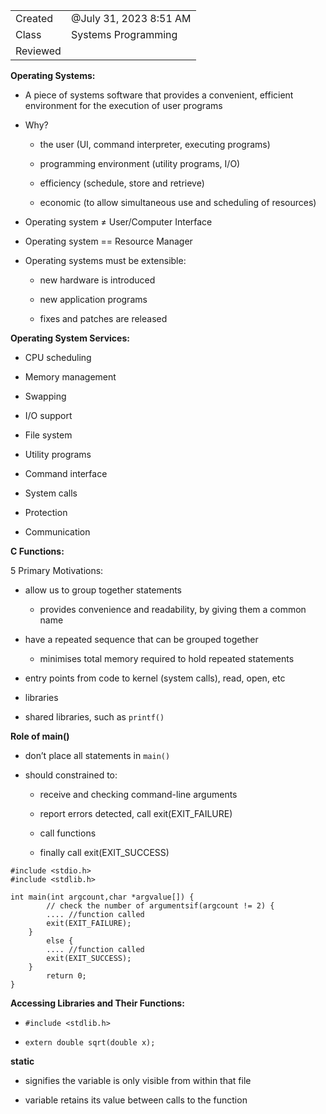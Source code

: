 

|   |   |
|---|---|
|Created|@July 31, 2023 8:51 AM|
|Class|Systems Programming|
|Reviewed||

************************************Operating Systems:************************************

- A piece of systems software that provides a convenient, efficient environment for the execution of user programs

- Why?
    
    - the user (UI, command interpreter, executing programs)
    
    - programming environment (utility programs, I/O)
    
    - efficiency (schedule, store and retrieve)
    
    - economic (to allow simultaneous use and scheduling of resources)

- Operating system ≠ User/Computer Interface

- Operating system == Resource Manager

- Operating systems must be extensible:
    
    - new hardware is introduced
    
    - new application programs
    
    - fixes and patches are released

****************************************Operating System Services:****************************************

- CPU scheduling

- Memory management

- Swapping

- I/O support

- File system

- Utility programs

- Command interface

- System calls

- Protection

- Communication

************************C Functions:************************

5 Primary Motivations:

- allow us to group together statements
    - provides convenience and readability, by giving them a common name

- have a repeated sequence that can be grouped together
    - minimises total memory required to hold repeated statements

- entry points from code to kernel (system calls), read, open, etc

- libraries

- shared libraries, such as `printf()`

****************************Role of main()****************************

- don’t place all statements in `main()`

- should constrained to:
    
    - receive and checking command-line arguments
    
    - report errors detected, call exit(EXIT_FAILURE)
    
    - call functions
    
    - finally call exit(EXIT_SUCCESS)

```
#include <stdio.h>
#include <stdlib.h>

int main(int argcount,char *argvalue[]) {
		// check the number of argumentsif(argcount != 2) {
        .... //function called
        exit(EXIT_FAILURE);
    }
		else {
        .... //function called
        exit(EXIT_SUCCESS);
    }
		return 0;
}
```

****************************************Accessing Libraries and Their Functions:****************************************

- `#include <stdlib.h>`

- `extern double sqrt(double x);`

************static************

- signifies the variable is only visible from within that file

- variable retains its value between calls to the function